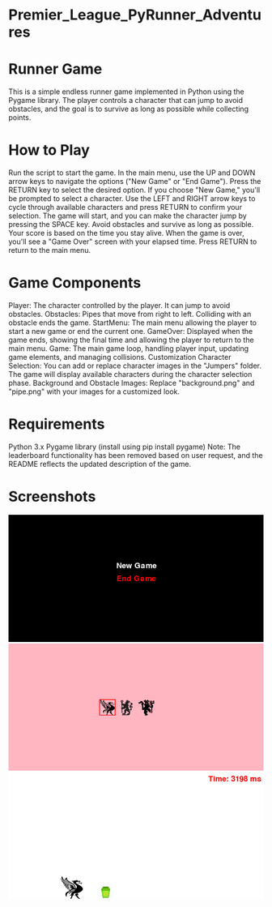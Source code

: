 # Premier_League_PyRunner_Adventures

# Runner Game
This is a simple endless runner game implemented in Python using the Pygame library. The player controls a character that can jump to avoid obstacles, and the goal is to survive as long as possible while collecting points.

# How to Play
Run the script to start the game.
In the main menu, use the UP and DOWN arrow keys to navigate the options ("New Game" or "End Game").
Press the RETURN key to select the desired option.
If you choose "New Game," you'll be prompted to select a character. Use the LEFT and RIGHT arrow keys to cycle through available characters and press RETURN to confirm your selection.
The game will start, and you can make the character jump by pressing the SPACE key.
Avoid obstacles and survive as long as possible. Your score is based on the time you stay alive.
When the game is over, you'll see a "Game Over" screen with your elapsed time. Press RETURN to return to the main menu.

# Game Components
Player: The character controlled by the player. It can jump to avoid obstacles.
Obstacles: Pipes that move from right to left. Colliding with an obstacle ends the game.
StartMenu: The main menu allowing the player to start a new game or end the current one.
GameOver: Displayed when the game ends, showing the final time and allowing the player to return to the main menu.
Game: The main game loop, handling player input, updating game elements, and managing collisions.
Customization
Character Selection: You can add or replace character images in the "Jumpers" folder. The game will display available characters during the character selection phase.
Background and Obstacle Images: Replace "background.png" and "pipe.png" with your images for a customized look.

# Requirements
Python 3.x
Pygame library (install using pip install pygame)
Note: The leaderboard functionality has been removed based on user request, and the README reflects the updated description of the game.

# Screenshots 
![Local Image](Screenshots/1.png)
![Local Image](Screenshots/2.png)
![Local Image](Screenshots/3.png)


